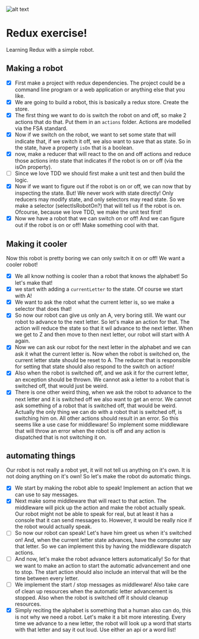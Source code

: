 ![alt text](https://imgur.com/kp0TIED "Robot")



# Redux exercise!
Learning Redux with a simple robot.



## Making a robot

 - [x] First make a project with redux dependencies. The project could be a command line program or a web application or anything else that you like.
 - [x] We are going to build a robot, this is basically a redux store. Create the store.
 - [x] The first thing we want to do is switch the robot on and off, so make 2 actions that do that. Put them in an `actions` folder. Actions are modelled via the FSA standard.
 - [x] Now if we switch on the robot, we want to set some state that will indicate that, if we switch it off, we also want to save that as state. So in the state, have a property `isOn` that is a boolean.
 - [x] now, make a reducer that will react to the on and off actions and reduce those actions into state that indicates if the robot is on or off (via the isOn property). 
 - [ ] Since we love TDD we should first make a unit test and then build the logic.
 - [x] Now if we want to figure out if the robot is on or off, we can now that by inspecting the state. But! We never work with state directly! Only reducers may modify state, and only selectors may read state. So we make a selector (selectIsRobotOn?) that will tell us if the robot is on. Ofcourse, because we love TDD, we make the unit test first!
 - [x] Now we have a robot that we can switch on or off! And we can figure out if the robot is on or off! Make something cool with that.

## Making it cooler

Now this robot is pretty boring we can only switch it on or off! We want a
cooler robot!

 - [x] We all know nothing is cooler than a robot that knows the alphabet! So let's make that!
 - [x] we start with adding a `currentLetter` to the state. Of course we start with A!
 - [x] We want to ask the robot what the current letter is, so we make a selector that does that!
 - [x] So now our robot can give us only an A, very boring still. We want our robot to advance to the next letter. So let's make an action for that. The action will reduce the state so that it wil advance to the next letter. When we get to Z and then move to then next letter, our robot will start with A again.
 - [x] Now we can ask our robot for the next letter in the alphabet and we can ask it what the current letter is. Now when the robot is switched on, the current letter state should be reset to A. The reducer that is responsible for setting that state should also respond to the switch on action!
 - [x] Also when the robot is switched off, and we ask it for the current letter, an exception should be thrown. We cannot ask a letter to a robot that is switched off, that would just be weird.
 - [x] There is one other weird thing, when we ask the robot to advance to the next letter and it is switched off we also want to get an error. We cannot ask something of a robot that is switched off, that would be weird. Actually the only thing we can do with a robot that is switched off, is switching him on. All other actions should result in an error. So this seems like a use case for middleware! So implement some middleware that will throw an error when the robot is off and any action is dispatched that is not switching it on.

## automating things

Our robot is not really a robot yet, it will not tell us anything on it's own. It is not doing anything on it's own! So let's make the robot do automatic things.

 - [x] We start by making the robot able to speak! Implement an action that we can use to say messages.
 - [x] Next make some middleware that will react to that action. The middleware will pick up the action and make the robot actually speak. Our robot might not be able to speak for real, but at least it has a console that it can send messages to. However, it would be really nice if the robot would actually speak.
 - [ ] So now our robot can speak! Let's have him greet us when it's switched on! And, when the current letter state advances, have the computer say that letter. So we can implement this by having the middleware dispatch actions.
 - [ ] And now, let's make the robot advance letters automatically! So for that we want to make an action to start the automatic advancement and one to stop. The start action should also include an interval that will be the time between every letter.
 - [ ] We implement the start / stop messages as middleware! Also take care of clean up resources when the automatic letter advancement is stopped. Also when the robot is switched off it should cleanup resources.
 - [x] Simply reciting the alphabet is something that a human also can do, this is not why we need a robot. Let's make it a bit more interesting. Every time we advance to a new letter, the robot will look up a word that starts with that letter and say it out loud. Use either an api or a word list!
